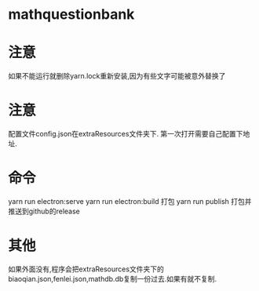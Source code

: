 # mathquestionbank

# 注意
如果不能运行就删除yarn.lock重新安装,因为有些文字可能被意外替换了

# 注意
配置文件config.json在extraResources文件夹下. 第一次打开需要自己配置下地址.

# 命令
yarn run electron:serve 
yarn run electron:build 打包
yarn run publish 打包并推送到github的release

# 其他
如果外面没有,程序会把extraResources文件夹下的biaoqian.json,fenlei.json,mathdb.db复制一份过去.如果有就不复制.


